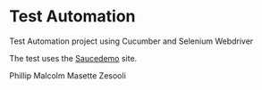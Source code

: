 Test Automation
================================================

Test Automation project using Cucumber and Selenium Webdriver

The test uses the [Saucedemo](https://www.saucedemo.com/) site.

Phillip Malcolm Masette Zesooli
